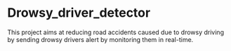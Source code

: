 # Drowsy_driver_detector
This project aims at reducing road accidents caused due to drowsy driving by sending drowsy drivers alert by monitoring them in real-time.
